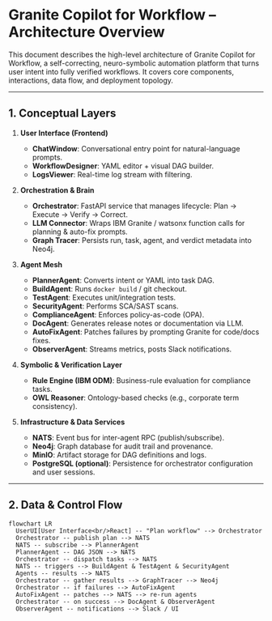 # Granite Copilot for Workflow – Architecture Overview

This document describes the high-level architecture of Granite Copilot for Workflow, a self-correcting, neuro-symbolic automation platform that turns user intent into fully verified workflows. It covers core components, interactions, data flow, and deployment topology.

---

## 1. Conceptual Layers

1. **User Interface (Frontend)**  
   - **ChatWindow**: Conversational entry point for natural-language prompts.  
   - **WorkflowDesigner**: YAML editor + visual DAG builder.  
   - **LogsViewer**: Real-time log stream with filtering.

2. **Orchestration & Brain**  
   - **Orchestrator**: FastAPI service that manages lifecycle: Plan → Execute → Verify → Correct.  
   - **LLM Connector**: Wraps IBM Granite / watsonx function calls for planning & auto-fix prompts.  
   - **Graph Tracer**: Persists run, task, agent, and verdict metadata into Neo4j.

3. **Agent Mesh**  
   - **PlannerAgent**: Converts intent or YAML into task DAG.  
   - **BuildAgent**: Runs `docker build` / git checkout.  
   - **TestAgent**: Executes unit/integration tests.  
   - **SecurityAgent**: Performs SCA/SAST scans.  
   - **ComplianceAgent**: Enforces policy-as-code (OPA).  
   - **DocAgent**: Generates release notes or documentation via LLM.  
   - **AutoFixAgent**: Patches failures by prompting Granite for code/docs fixes.  
   - **ObserverAgent**: Streams metrics, posts Slack notifications.

4. **Symbolic & Verification Layer**  
   - **Rule Engine (IBM ODM)**: Business-rule evaluation for compliance tasks.  
   - **OWL Reasoner**: Ontology-based checks (e.g., corporate term consistency).

5. **Infrastructure & Data Services**  
   - **NATS**: Event bus for inter-agent RPC (publish/subscribe).  
   - **Neo4j**: Graph database for audit trail and provenance.  
   - **MinIO**: Artifact storage for DAG definitions and logs.  
   - **PostgreSQL (optional)**: Persistence for orchestrator configuration and user sessions.

---

## 2. Data & Control Flow

```mermaid
flowchart LR
  UserUI[User Interface<br/>React] -- "Plan workflow" --> Orchestrator
  Orchestrator -- publish plan --> NATS
  NATS -- subscribe --> PlannerAgent
  PlannerAgent -- DAG JSON --> NATS
  Orchestrator -- dispatch tasks --> NATS
  NATS -- triggers --> BuildAgent & TestAgent & SecurityAgent
  Agents -- results --> NATS
  Orchestrator -- gather results --> GraphTracer --> Neo4j
  Orchestrator -- if failures --> AutoFixAgent
  AutoFixAgent -- patches --> NATS --> re-run agents
  Orchestrator -- on success --> DocAgent & ObserverAgent
  ObserverAgent -- notifications --> Slack / UI
  
```